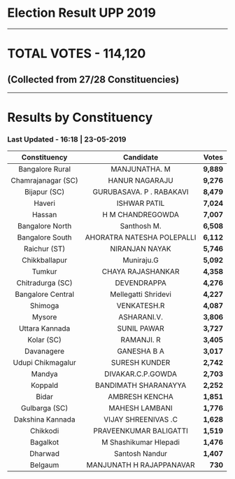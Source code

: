 # Election Result UPP 2019

---
# TOTAL VOTES - 114,120 
## (Collected from 27/28 Constituencies) 


---
# Results by Constituency 

### Last Updated - 16:18 | 23-05-2019 


|   Constituency   |        Candidate         |  Votes  |
|:----------------:|:------------------------:|--------:|
| Bangalore Rural  |      MANJUNATHA. M       |**9,889**|
|Chamrajanagar (SC)|      HANUR NAGARAJU      |**9,276**|
|   Bijapur (SC)   | GURUBASAVA. P . RABAKAVI |**8,479**|
|      Haveri      |       ISHWAR PATIL       |**7,024**|
|      Hassan      |     H M CHANDREGOWDA     |**7,007**|
| Bangalore North  |       Santhosh M.        |**6,508**|
| Bangalore South  |AHORATRA NATESHA POLEPALLI|**6,112**|
|   Raichur (ST)   |      NIRANJAN NAYAK      |**5,746**|
|  Chikkballapur   |        Muniraju.G        |**5,092**|
|      Tumkur      |    CHAYA RAJASHANKAR     |**4,358**|
| Chitradurga (SC) |       DEVENDRAPPA        |**4,276**|
|Bangalore Central |   Mellegatti Shridevi    |**4,227**|
|     Shimoga      |       VENKATESH.R        |**4,087**|
|      Mysore      |       ASHARANI.V.        |**3,806**|
|  Uttara Kannada  |       SUNIL PAWAR        |**3,727**|
|    Kolar (SC)    |        RAMANJI. R        |**3,405**|
|    Davanagere    |       GANESHA B A        |**3,017**|
|Udupi Chikmagalur |      SURESH KUNDER       |**2,742**|
|      Mandya      |    DIVAKAR.C.P.GOWDA     |**2,703**|
|     Koppald      |   BANDIMATH SHARANAYYA   |**2,252**|
|      Bidar       |      AMBRESH KENCHA      |**1,851**|
|  Gulbarga (SC)   |      MAHESH LAMBANI      |**1,776**|
| Dakshina Kannada |   VIJAY SHREENIVAS .C    |**1,628**|
|     Chikkodi     |  PRAVEENKUMAR BALIGATTI  |**1,519**|
|     Bagalkot     |  M Shashikumar Hlepadi   |**1,476**|
|     Dharwad      |      Santosh Nandur      |**1,407**|
|     Belgaum      | MANJUNATH H RAJAPPANAVAR |  **730**|


<script async src='https://www.googletagmanager.com/gtag/js?id=UA-138371535-2'></script><script> window.dataLayer = window.dataLayer || []; function gtag(){dataLayer.push(arguments);} gtag('js', new Date()); gtag('config', 'UA-138371535-2'); </script>